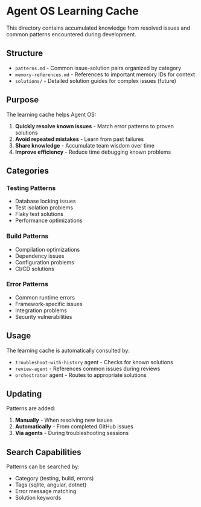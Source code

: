# Agent OS Learning Cache

This directory contains accumulated knowledge from resolved issues and common patterns encountered during development.

## Structure

- `patterns.md` - Common issue-solution pairs organized by category
- `memory-references.md` - References to important memory IDs for context
- `solutions/` - Detailed solution guides for complex issues (future)

## Purpose

The learning cache helps Agent OS:
1. **Quickly resolve known issues** - Match error patterns to proven solutions
2. **Avoid repeated mistakes** - Learn from past failures
3. **Share knowledge** - Accumulate team wisdom over time
4. **Improve efficiency** - Reduce time debugging known problems

## Categories

### Testing Patterns
- Database locking issues
- Test isolation problems
- Flaky test solutions
- Performance optimizations

### Build Patterns
- Compilation optimizations
- Dependency issues
- Configuration problems
- CI/CD solutions

### Error Patterns
- Common runtime errors
- Framework-specific issues
- Integration problems
- Security vulnerabilities

## Usage

The learning cache is automatically consulted by:
- `troubleshoot-with-history` agent - Checks for known solutions
- `review-agent` - References common issues during reviews
- `orchestrator` agent - Routes to appropriate solutions

## Updating

Patterns are added:
1. **Manually** - When resolving new issues
2. **Automatically** - From completed GitHub issues
3. **Via agents** - During troubleshooting sessions

## Search Capabilities

Patterns can be searched by:
- Category (testing, build, errors)
- Tags (sqlite, angular, dotnet)
- Error message matching
- Solution keywords